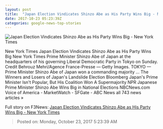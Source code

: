 ```yaml
---
layout: post
title:  "Japan Election Vindicates Shinzo Abe as His Party Wins Big - New York Times"
date: 2017-10-23 05:23:39Z
categories: google-news-top-stories
---
```


![Japan Election Vindicates Shinzo Abe as His Party Wins Big - New York Times](https://static01.nyt.com/images/2017/10/24/world/22japan-election-1sub/22japan-election-1sub-facebookJumbo.jpg)

New York Times Japan Election Vindicates Shinzo Abe as His Party Wins Big New York Times Prime Minister Shinzo Abe of Japan at the headquarters of his governing Liberal Democratic Party in Tokyo on Sunday. Credit Behrouz Mehri/Agence France-Presse — Getty Images. TOKYO — Prime Minister Shinzo Abe of Japan won a commanding majority ... The Winners and Losers of Japan's Landslide Election Bloomberg Japan's Prime Minister Isn't Popular, But His Coalition Won A Supermajority NPR Japanese Prime Minister Shinzo Abe Wins Big in National Elections NBCNews.com Voice of America - MarketWatch - SFGate - ABC News all 743 news articles »


Full story on F3News: [Japan Election Vindicates Shinzo Abe as His Party Wins Big - New York Times](http://www.f3nws.com/n/SssbfG)

> Posted on: Monday, October 23, 2017 5:23:39 AM

